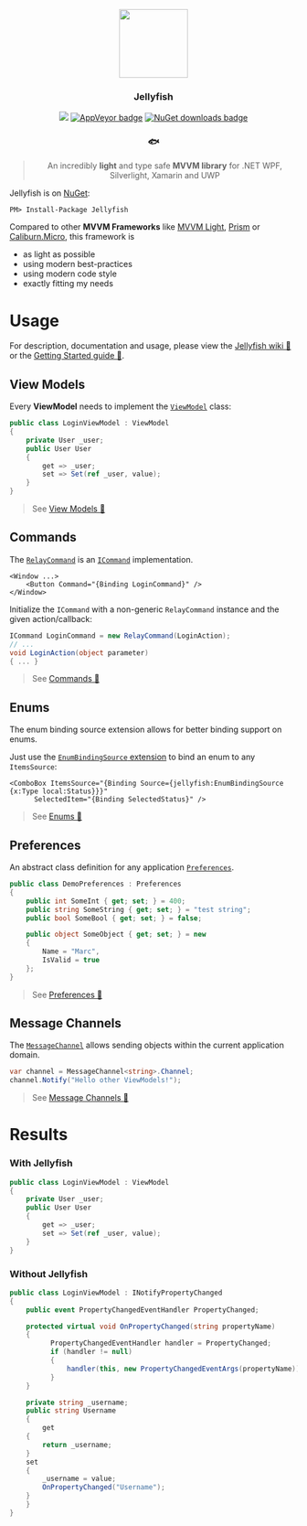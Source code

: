 <p align="center">
  <img src="https://github.com/mrousavy/Jellyfish/raw/master/Images/jellyfish.png" height="120" />
  <h3 align="center">Jellyfish</h3>
  <p align="center">
	<a class="badge-align" href="https://www.codacy.com/app/mrousavy/Jellyfish?utm_source=github.com&amp;utm_medium=referral&amp;utm_content=mrousavy/Jellyfish&amp;utm_campaign=Badge_Grade"><img src="https://api.codacy.com/project/badge/Grade/b677d8c1fa194835b42b7b6266a39b6b"/></a>
	<a href="https://ci.appveyor.com/project/mrousavy/jellyfish/"><img src="https://ci.appveyor.com/api/projects/status/o7nxq777rlqmr082?svg=true" alt="AppVeyor badge"></a>
	<a href="https://www.nuget.org/packages/Jellyfish/"><img src="https://img.shields.io/nuget/dt/Jellyfish.svg" alt="NuGet downloads badge"></a>
	<h3 align="center">🐟</h3>
  </p>
  <blockquote align="center">
  	<p align="center">
  		An incredibly <strong>light</strong> and type safe <strong>MVVM library</strong> for .NET WPF, Silverlight, Xamarin and UWP
	  </p>
  </blockquote>
</p>

Jellyfish is on [NuGet](https://www.nuget.org/packages/Jellyfish/):
```pm
PM> Install-Package Jellyfish
```

Compared to other **MVVM Frameworks** like [MVVM Light](http://www.mvvmlight.net/), [Prism](https://github.com/PrismLibrary/Prism) or [Caliburn.Micro](https://caliburnmicro.com/), this framework is
* as light as possible
* using modern best-practices
* using modern code style
* exactly fitting my needs


# Usage

For description, documentation and usage, please view the [Jellyfish wiki 📖](https://github.com/mrousavy/Jellyfish/wiki) or the [Getting Started guide 📖](https://github.com/mrousavy/Jellyfish/wiki/Getting-started).

## View Models

Every **ViewModel** needs to implement the [`ViewModel`](https://github.com/mrousavy/Jellyfish/blob/master/Jellyfish/ViewModel.cs) class:

```cs
public class LoginViewModel : ViewModel
{
    private User _user;
    public User User
    {
        get => _user;
        set => Set(ref _user, value);
    }
}
```

> See [View Models 📖](https://github.com/mrousavy/Jellyfish/wiki/View-Models)

## Commands
The [`RelayCommand`](https://github.com/mrousavy/Jellyfish/blob/master/Jellyfish/RelayCommand.cs) is an [`ICommand`](https://msdn.microsoft.com/en-us/library/system.windows.input.icommand(v=vs.110).aspx) implementation.

```xaml
<Window ...>
    <Button Command="{Binding LoginCommand}" />
</Window>
```

Initialize the `ICommand` with a non-generic `RelayCommand` instance and the given action/callback:
```cs
ICommand LoginCommand = new RelayCommand(LoginAction);
// ...
void LoginAction(object parameter)
{ ... }
```

> See [Commands 📖](https://github.com/mrousavy/Jellyfish/wiki/Commands)

## Enums
The enum binding source extension allows for better binding support on enums.

Just use the [`EnumBindingSource` extension](https://github.com/mrousavy/Jellyfish/blob/master/Jellyfish/Extensions/EnumBindingSourceExtension.cs) to bind an enum to any `ItemsSource`:
```xaml
<ComboBox ItemsSource="{Binding Source={jellyfish:EnumBindingSource {x:Type local:Status}}}"
	  SelectedItem="{Binding SelectedStatus}" />
```

> See [Enums 📖](https://github.com/mrousavy/Jellyfish/wiki/Enums)

## Preferences
An abstract class definition for any application [`Preferences`](https://github.com/mrousavy/Jellyfish/blob/master/Jellyfish/Preferences.cs).

```cs
public class DemoPreferences : Preferences
{
    public int SomeInt { get; set; } = 400;
    public string SomeString { get; set; } = "test string";
    public bool SomeBool { get; set; } = false;

    public object SomeObject { get; set; } = new
    {
        Name = "Marc",
        IsValid = true
    };
}
```

> See [Preferences 📖](https://github.com/mrousavy/Jellyfish/wiki/Preferences)

## Message Channels
The [`MessageChannel`](https://github.com/mrousavy/Jellyfish/blob/master/Jellyfish/MessageChannel.cs) allows sending objects within the current application domain.

```cs
var channel = MessageChannel<string>.Channel;
channel.Notify("Hello other ViewModels!");
```
> See [Message Channels 📖](https://github.com/mrousavy/Jellyfish/wiki/Message-Channels)


# Results
### With Jellyfish
```cs
public class LoginViewModel : ViewModel
{
    private User _user;
    public User User
    {
        get => _user;
        set => Set(ref _user, value);
    }
}
```

### Without Jellyfish
```cs
public class LoginViewModel : INotifyPropertyChanged
{
    public event PropertyChangedEventHandler PropertyChanged;

    protected virtual void OnPropertyChanged(string propertyName)
    {
          PropertyChangedEventHandler handler = PropertyChanged;
          if (handler != null)
          {
              handler(this, new PropertyChangedEventArgs(propertyName));
          }
    }

    private string _username;
    public string Username
    {
        get
	{
	    return _username;
	}
	set
	{
	    _username = value;
	    OnPropertyChanged("Username");
	}
    }
}
```
